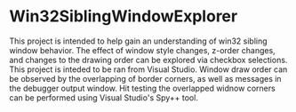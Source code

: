 # Win32SiblingWindowExplorer
This project is intended to help gain an understanding of win32 sibling window behavior. The effect of window style changes, z-order changes, and changes to the drawing order can be explored via checkbox selections. This project is inteded to be ran from Visual Studio. Window draw order can be observed by the overlapping of border corners, as well as messages in the debugger output window. Hit testing the overlapped widnow corners can be performed using Visual Studio's Spy++ tool.
